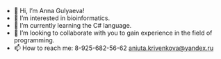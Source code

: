 - 👋 Hi, I’m Anna Gulyaeva!
- 👀 I’m interested in bioinformatics.
- 🌱 I’m currently learning the C# language.
- 💞️ I’m looking to collaborate with you to gain experience in the field of programming.
- 📫 How to reach me:
                      8-925-682-56-62
                      aniuta.krivenkova@yandex.ru

<!---
AnnaGulyaeva/AnnaGulyaeva is a ✨ special ✨ repository because its `README.md` (this file) appears on your GitHub profile.
You can click the Preview link to take a look at your changes.
--->
